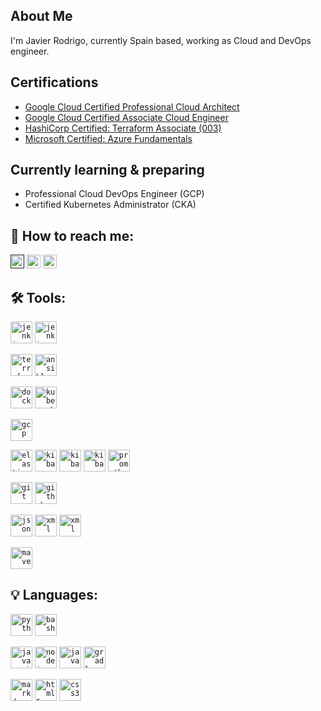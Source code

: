 ## About Me
I'm Javier Rodrigo, currently Spain based, working as Cloud and DevOps engineer. 

## Certifications
- [Google Cloud Certified Professional Cloud Architect](https://google.accredible.com/0875651f-e532-492a-9d43-e17759dc36a2)
- [Google Cloud Certified Associate Cloud Engineer](https://google.accredible.com/63483c7c-f370-4199-bd09-1354e2a38a45)
- [HashiCorp Certified: Terraform Associate (003)](https://www.credly.com/badges/83c53d7a-e811-49c0-86ff-f1914405bfe9)
- [Microsoft Certified: Azure Fundamentals](https://learn.microsoft.com/api/credentials/share/en-us/JavierRodrigoAlonso-6494/8F08F64927B653B6)

## Currently learning & preparing 
- Professional Cloud DevOps Engineer (GCP)
- Certified Kubernetes Administrator (CKA)

## :busts_in_silhouette: How to reach me:
<a href=""><img alt="Link to my GitHub" src="https://img.shields.io/github/followers/jarodra?style=for-the-badge&color=181717&logo=github&logoColor=181717&label=@jarodra" height="22px"></a>
<a href="https://www.linkedin.com/in/jarodra/"><img alt="link to my LinkedIn" src="https://img.shields.io/static/v1?label&message=/in/jarodra&color=0A66C2&style=for-the-badge&logo=linkedin" height="22px" /></a>
<a href="mailto:javier@radevops.com"><img alt="link to send me an email" src="https://img.shields.io/static/v1?label&message=javier@radevops.com&color=whitesmoke&style=for-the-badge&logo=gmail" height="22px" /></a>

## :hammer_and_wrench: Tools:
<code><img title="Jenkins" alt="jenkins" width="35px" src="https://cdn.jsdelivr.net/gh/devicons/devicon/icons/jenkins/jenkins-original.svg" /></code>
<code><img title="Jenkins" alt="jenkins" width="35px" src="https://cdn.jsdelivr.net/gh/devicons/devicon/icons/githubactions/githubactions-original.svg" /></code>

<code><img title="Terraform" alt="terraform" width="35px" src="https://cdn.jsdelivr.net/gh/devicons/devicon/icons/terraform/terraform-original.svg" /></code>
<code><img title="Ansible" alt="ansible" width="35px" src="https://cdn.jsdelivr.net/gh/devicons/devicon/icons/ansible/ansible-original.svg" /></code>

<code><img title="Docker" alt="docker" width="35px" src="https://cdn.jsdelivr.net/gh/devicons/devicon/icons/docker/docker-original.svg" /></code>
<code><img title="Kubernetes" alt="kubernetes" width="35px" src="https://cdn.jsdelivr.net/gh/devicons/devicon/icons/kubernetes/kubernetes-original.svg" /></code>

<code><img title="Google Cloud Platform" alt="gcp" width="35px" src="https://cdn.jsdelivr.net/gh/devicons/devicon/icons/googlecloud/googlecloud-original.svg" /></code>

<code><img title="elasticsearch" alt="elasticsearch" width="35px" src="https://cdn.jsdelivr.net/gh/devicons/devicon/icons/elasticsearch/elasticsearch-original.svg" /></code>
<code><img title="logstash" alt="kibana" width="35px" src="https://cdn.jsdelivr.net/gh/devicons/devicon/icons/logstash/logstash-original.svg" /></code>
<code><img title="kibana" alt="kibana" width="35px" src="https://cdn.jsdelivr.net/gh/devicons/devicon/icons/kibana/kibana-original.svg" /></code>
<code><img title="beats" alt="kibana" width="35px" src="https://cdn.jsdelivr.net/gh/devicons/devicon/icons/beats/beats-original.svg" /></code>
<code><img title="prometheus" alt="prometheus" width="35px" src="https://cdn.jsdelivr.net/gh/devicons/devicon/icons/prometheus/prometheus-original.svg" /></code>

<code><img title="git" alt="git" width="35px" src="https://cdn.jsdelivr.net/gh/devicons/devicon/icons/git/git-original.svg" /></code>
<code><img title="github" alt="github" width="35px" src="https://cdn.jsdelivr.net/gh/devicons/devicon/icons/github/github-original.svg" /></code>

<code><img title="json" alt="json" width="35px" src="https://cdn.jsdelivr.net/gh/devicons/devicon/icons/json/json-original.svg" /></code>
<code><img title="xml" alt="xml" width="35px" src="https://cdn.jsdelivr.net/gh/devicons/devicon/icons/xml/xml-original.svg" /></code>
<code><img title="yaml" alt="xml" width="35px" src="https://cdn.jsdelivr.net/gh/devicons/devicon/icons/yaml/yaml-original.svg" /></code>

<code><img title="maven" alt="maven" width="35px" src="https://cdn.jsdelivr.net/gh/devicons/devicon/icons/maven/maven-original.svg" /></code>

## :bulb: Languages:
<code><img title="Python" alt="python" width="35px" src="https://cdn.jsdelivr.net/gh/devicons/devicon/icons/python/python-original.svg" /></code>
<code><img title="Bash" alt="bash" width="35px" src="https://cdn.jsdelivr.net/gh/devicons/devicon/icons/bash/bash-original.svg" /></code>

<code><img title="JavaScript" alt="javascript" width="35px" src="https://cdn.jsdelivr.net/gh/devicons/devicon/icons/javascript/javascript-original.svg" /></code>
<code><img title="NodeJS" alt="nodejs" width="35px" src="https://cdn.jsdelivr.net/gh/devicons/devicon/icons/nodejs/nodejs-original.svg" /></code>
<code><img title="Java" alt="java" width="35px" src="https://cdn.jsdelivr.net/gh/devicons/devicon/icons/java/java-original.svg" /></code>
<code><img title="Gradle" alt="gradle" width="35px" src="https://cdn.jsdelivr.net/gh/devicons/devicon/icons/gradle/gradle-original.svg" /></code>

<code><img title="Markdown" alt="markdown" width="35px" src="https://cdn.jsdelivr.net/gh/devicons/devicon/icons/markdown/markdown-original.svg" /></code>
<code><img title="HTML5" alt="html5" width="35px" src="https://cdn.jsdelivr.net/gh/devicons/devicon/icons/html5/html5-original.svg" /></code>
<code><img title="CSS3" alt="css3" width="35px" src="https://cdn.jsdelivr.net/gh/devicons/devicon/icons/css3/css3-original.svg" /></code>
